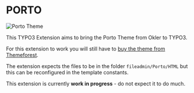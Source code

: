 PORTO
=====

![Porto Theme](/Documentation/Images/porto-preview.png)

This TYPO3 Extension aims to bring the Porto Theme from Okler to TYPO3.

For this extension to work you will still have to [buy the theme from Themeforest](  https://themeforest.net/item/porto-responsive-html5-template/4106987?ref=zechendorf).

The extension expects the files to be in the folder ``fileadmin/Porto/HTML`` but this can be reconfigured in the template constants.

This extension is currently **work in progress** - do not expect it to do much.
